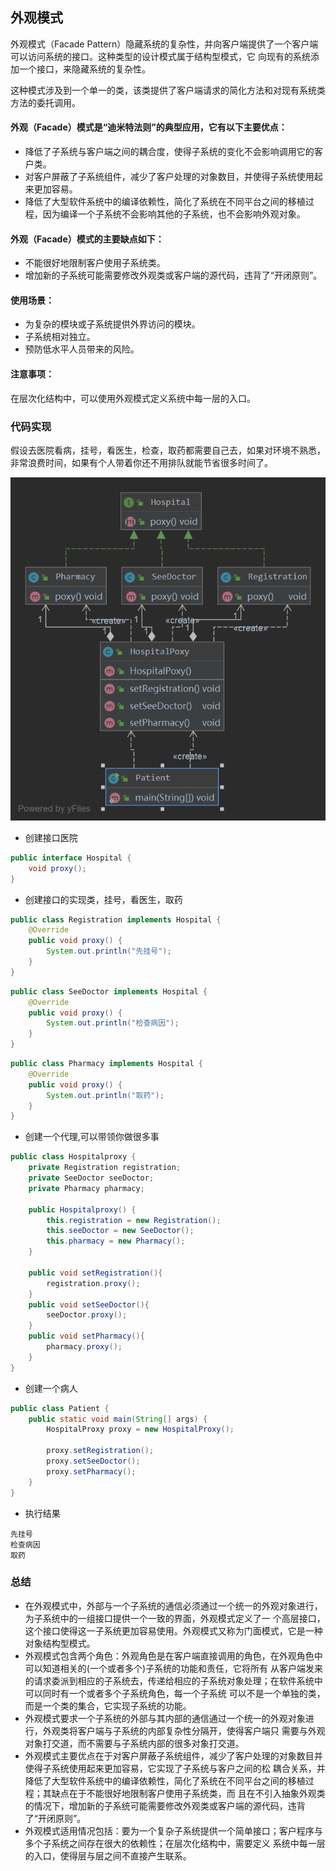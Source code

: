 ## 外观模式
外观模式（Facade Pattern）隐藏系统的复杂性，并向客户端提供了一个客户端可以访问系统的接口。这种类型的设计模式属于结构型模式，它
向现有的系统添加一个接口，来隐藏系统的复杂性。

这种模式涉及到一个单一的类，该类提供了客户端请求的简化方法和对现有系统类方法的委托调用。

#### 外观（Facade）模式是“迪米特法则”的典型应用，它有以下主要优点：
- 降低了子系统与客户端之间的耦合度，使得子系统的变化不会影响调用它的客户类。
- 对客户屏蔽了子系统组件，减少了客户处理的对象数目，并使得子系统使用起来更加容易。
- 降低了大型软件系统中的编译依赖性，简化了系统在不同平台之间的移植过程，因为编译一个子系统不会影响其他的子系统，也不会影响外观对象。

#### 外观（Facade）模式的主要缺点如下：
- 不能很好地限制客户使用子系统类。
- 增加新的子系统可能需要修改外观类或客户端的源代码，违背了“开闭原则”。

#### 使用场景：
- 为复杂的模块或子系统提供外界访问的模块。 
- 子系统相对独立。 
- 预防低水平人员带来的风险。

#### 注意事项：
在层次化结构中，可以使用外观模式定义系统中每一层的入口。

### 代码实现
假设去医院看病，挂号，看医生，检查，取药都需要自己去，如果对环境不熟悉，非常浪费时间，如果有个人带着你还不用排队就能节省很多时间了。

![外观模式](../../img/designPattern/structuralPatterns/facade-pattern.png)

- 创建接口医院
```java
public interface Hospital {
    void proxy();
}

```
- 创建接口的实现类，挂号，看医生，取药
```java
public class Registration implements Hospital {
    @Override
    public void proxy() {
        System.out.println("先挂号");
    }
}
```
```java
public class SeeDoctor implements Hospital {
    @Override
    public void proxy() {
        System.out.println("检查病因");
    }
}
```
```java
public class Pharmacy implements Hospital {
    @Override
    public void proxy() {
        System.out.println("取药");
    }
}

```
- 创建一个代理,可以带领你做很多事
```java
public class Hospitalproxy {
    private Registration registration;
    private SeeDoctor seeDoctor;
    private Pharmacy pharmacy;

    public Hospitalproxy() {
        this.registration = new Registration();
        this.seeDoctor = new SeeDoctor();
        this.pharmacy = new Pharmacy();
    }

    public void setRegistration(){
        registration.proxy();
    }
    public void setSeeDoctor(){
        seeDoctor.proxy();
    }
    public void setPharmacy(){
        pharmacy.proxy();
    }
}
```
- 创建一个病人
```java
public class Patient {
    public static void main(String[] args) {
        HospitalProxy proxy = new HospitalProxy();

        proxy.setRegistration();
        proxy.setSeeDoctor();
        proxy.setPharmacy();
    }
}
```
- 执行结果
```
先挂号
检查病因
取药
```
### 总结
- 在外观模式中，外部与一个子系统的通信必须通过一个统一的外观对象进行，为子系统中的一组接口提供一个一致的界面，外观模式定义了一
个高层接口，这个接口使得这一子系统更加容易使用。外观模式又称为门面模式，它是一种对象结构型模式。
- 外观模式包含两个角色：外观角色是在客户端直接调用的角色，在外观角色中可以知道相关的(一个或者多个)子系统的功能和责任，它将所有
从客户端发来的请求委派到相应的子系统去，传递给相应的子系统对象处理；在软件系统中可以同时有一个或者多个子系统角色，每一个子系统
可以不是一个单独的类，而是一个类的集合，它实现子系统的功能。
- 外观模式要求一个子系统的外部与其内部的通信通过一个统一的外观对象进行，外观类将客户端与子系统的内部复杂性分隔开，使得客户端只
需要与外观对象打交道，而不需要与子系统内部的很多对象打交道。
- 外观模式主要优点在于对客户屏蔽子系统组件，减少了客户处理的对象数目并使得子系统使用起来更加容易，它实现了子系统与客户之间的松
耦合关系，并降低了大型软件系统中的编译依赖性，简化了系统在不同平台之间的移植过程；其缺点在于不能很好地限制客户使用子系统类，而
且在不引入抽象外观类的情况下，增加新的子系统可能需要修改外观类或客户端的源代码，违背了“开闭原则”。
- 外观模式适用情况包括：要为一个复杂子系统提供一个简单接口；客户程序与多个子系统之间存在很大的依赖性；在层次化结构中，需要定义
系统中每一层的入口，使得层与层之间不直接产生联系。